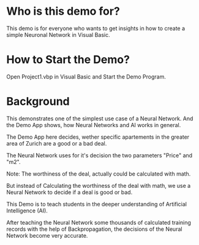 # Who is this demo for?

This demo is for everyone who wants to get insights in how to create a simple Neuronal Network in Visual Basic.

# How to Start the Demo?

Open Project1.vbp in Visual Basic and Start the Demo Program.

# Background

This demonstrates one of the simplest use case of a Neural Network. And the Demo App shows, how Neural Networks and AI works in general.

The Demo App here decides, wether specific apartements in the greater area of Zurich are a good or a bad deal.

The Neural Network uses for it's decision the two parameters "Price" and "m2".

Note: The worthiness of the deal, actually could be calculated with math.

But instead of Calculating the worthiness of the deal with math, we use a Neural Network to decide if a deal is good or bad.

This Demo is to teach students in the deeper understanding of Artificial Intelligence (AI).

After teaching the Neural Network some thousands of calculated training records with the help of Backpropagation, the decisions of the Neural Network become very accurate.
